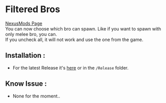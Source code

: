 # Filtered Bros
[NexusMods Page](https://www.nexusmods.com/broforce/mods/7)   
You can now choose which bro can spawn. Like if you want to spawn with only melee bro, you can.  
If you uncheck all, it will not work and use the one from the game.

## Installation :
 * For the latest Release it's [here](https://github.com/Gorzon38/Broforce-Mods/releases/tag/FiltredBros) or in the `/Release` folder.

## Know Issue :
* None for the moment..